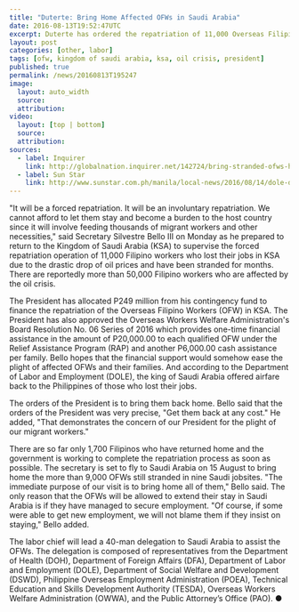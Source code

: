 ```yaml
---
title: "Duterte: Bring Home Affected OFWs in Saudi Arabia"
date: 2016-08-13T19:52:47UTC
excerpt: Duterte has ordered the repatriation of 11,000 Overseas Filipino Workers in Saudi Arabia after they lost their jobs due to retrenchments because of the oil crisis that led companies to lay off workers or shutdown their operations.
layout: post
categories: [other, labor]
tags: [ofw, kingdom of saudi arabia, ksa, oil crisis, president]
published: true
permalink: /news/20160813T195247
image:
  layout: auto_width
  source: 
  attribution: 
video:
  layout: [top | bottom]
  source: 
  attribution: 
sources:
  - label: Inquirer
    link: http://globalnation.inquirer.net/142724/bring-stranded-ofws-home-saudi-duterte
  - label: Sun Star
    link: http://www.sunstar.com.ph/manila/local-news/2016/08/14/dole-deploy-more-labor-attaches-saudi-491325
---
```


"It will be a forced repatriation. It will be an involuntary repatriation. We cannot afford to let them stay and become a burden to the host country since it 
will involve feeding thousands of migrant workers and other necessities," said Secretary Silvestre Bello III on Monday as he prepared to return to the Kingdom of Saudi Arabia (KSA) to supervise the forced repatriation operation of 11,000 Filipino workers who lost their jobs in KSA due to the drastic drop of oil prices and have been stranded for months.
There are reportedly more than 50,000 Filipino workers who are affected by the oil crisis.

The President has allocated P249 million from his contingency fund to finance the repatriation of the Overseas Filipino Workers (OFW) in KSA.
The President has also approved the Overseas Workers Welfare Administration's Board Resolution No. 06 Series of 2016 which provides one-time financial assistance in the amount of P20,000.00 to each qualified OFW under the Relief Assistance Program (RAP) and another P6,000.00 cash assistance per family.
Bello hopes that the financial support would somehow ease the plight of affected OFWs and their families.
And according to the Department of Labor and Employment (DOLE), the king of Saudi Arabia offered airfare back to the Philippines of those who lost their jobs.

The orders of the President is to bring them back home.
Bello said that the orders of the President was very precise, "Get them back at any cost."
He added, "That demonstrates the concern of our President for the plight of our migrant workers."

There are so far only 1,700 Filipinos who have returned home and the government is working to complete the repatriation process as soon as possible.
The secretary is set to fly to Saudi Arabia on 15 August to bring home the more than 9,000 OFWs still stranded in nine Saudi jobsites.
"The immediate purpose of our visit is to bring home all of them," Bello said.
The only reason that the OFWs will be allowed to extend their stay in Saudi Arabia is if they have managed to secure employment.
"Of course, if some were able to get new employment, we will not blame them if they insist on staying," Bello added.

The labor chief will lead a 40-man delegation to Saudi Arabia to assist the OFWs.
The delegation is composed of representatives from the Department of Health (DOH), Department of Foreign Affairs (DFA), Department of Labor and Employment (DOLE), Department of Social Welfare and Development (DSWD), Philippine Overseas Employment Administration (POEA), Technical Education and Skills Development Authority (TESDA), Overseas Workers Welfare Administration (OWWA), and the Public Attorney’s Office (PAO).
&#x25cf;
